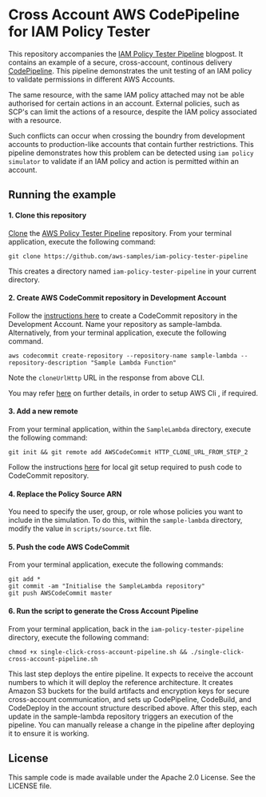 # Cross Account AWS CodePipeline for IAM Policy Tester

This repository accompanies the [IAM Policy Tester Pipeline](https://aws.amazon.com/blogs/devops/unit-testing-iam-policies-across-multiple-accounts/) blogpost. 
It contains an example of a secure, cross-account, continous delivery [CodePipeline](https://aws.amazon.com/blogs/devops/aws-building-a-secure-cross-account-continuous-delivery-pipeline/). This pipeline demonstrates the unit testing of an IAM policy to validate permissions in different AWS Accounts.

The same resource, with the same IAM policy attached may not be able authorised for certain actions in an account. External policies, such as SCP's can limit the actions of a resource, despite the IAM policy associated with a resource.

Such conflicts can occur when crossing the boundry from development accounts to production-like accounts that contain further restrictions.
This pipeline demonstrates how this problem can be detected using `iam policy simulator` to validate if an IAM policy and action is permitted within an account.


## Running the example

#### 1. Clone this repository

[Clone](https://help.github.com/articles/cloning-a-repository/) the [AWS Policy Tester Pipeline](https://github.com/aws-samples/iam-policy-tester-pipeline) repository. From your terminal application, execute the following command:

```console
git clone https://github.com/aws-samples/iam-policy-tester-pipeline
```

This creates a directory named `iam-policy-tester-pipeline` in your current directory.


#### 2. Create **AWS CodeCommit** repository in Development Account

Follow the [instructions here](http://docs.aws.amazon.com/codecommit/latest/userguide/getting-started.html#getting-started-create-repo) to create a CodeCommit repository in the Development Account. Name your repository as sample-lambda.  Alternatively, from your terminal application, execute the following command.

```console
aws codecommit create-repository --repository-name sample-lambda --repository-description "Sample Lambda Function"
```

Note the `cloneUrlHttp` URL in the response from above CLI.

You may refer [here](http://docs.aws.amazon.com/codecommit/latest/userguide/how-to-create-repository.html#how-to-create-repository-cli)
on further details, in order to setup AWS Cli , if required.

#### 3. Add a new remote

From your terminal application, within the `SampleLambda` directory, execute the following command:

```console
git init && git remote add AWSCodeCommit HTTP_CLONE_URL_FROM_STEP_2
```

Follow the instructions [here](http://docs.aws.amazon.com/codecommit/latest/userguide/setting-up.html) for local git setup required to push code to CodeCommit repository.

#### 4. Replace the Policy Source ARN

You need to specify the user, group, or role whose policies you want to include in the simulation. To do this, within the `sample-lambda` directory, modify the value in `scripts/source.txt` file.

#### 5. Push the code AWS CodeCommit

From your terminal application, execute the following commands:

```console
git add *
git commit -am "Initialise the SampleLambda repository"
git push AWSCodeCommit master
```

#### 6. Run the script to generate the Cross Account Pipeline

From your terminal application, back in the `iam-policy-tester-pipeline` directory, execute the following command:

```console
chmod +x single-click-cross-account-pipeline.sh && ./single-click-cross-account-pipeline.sh
```

This last step deploys the entire pipeline. It expects to receive the account numbers to which it will deploy the reference architecture. It creates Amazon S3 buckets for the build artifacts and encryption keys for secure cross-account communication, and sets up CodePipeline, CodeBuild, and CodeDeploy in the account structure described above. After this step, each update in the sample-lambda repository triggers an execution of the pipeline. You can manually release a change in the pipeline after deploying it to ensure it is working.

## License

This sample code is made available under the Apache 2.0 License. See the LICENSE file.
